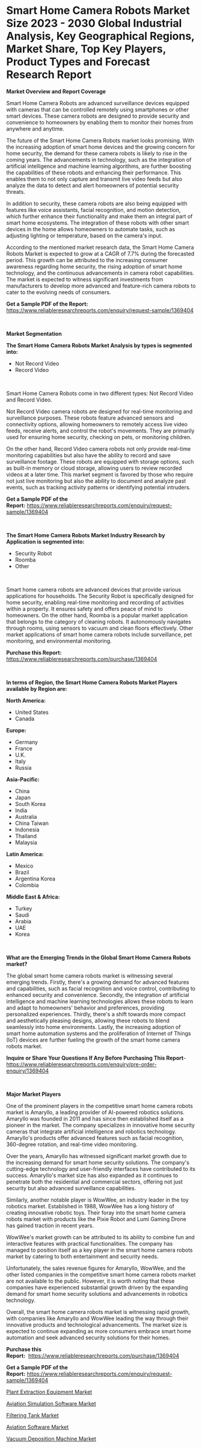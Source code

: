 <p><h1>Smart Home Camera Robots Market Size 2023 - 2030 Global Industrial Analysis, Key Geographical Regions, Market Share, Top Key Players, Product Types and Forecast Research Report</h1></p><p><strong>Market Overview and Report Coverage</strong></p>
<p><p>Smart Home Camera Robots are advanced surveillance devices equipped with cameras that can be controlled remotely using smartphones or other smart devices. These camera robots are designed to provide security and convenience to homeowners by enabling them to monitor their homes from anywhere and anytime.</p><p>The future of the Smart Home Camera Robots market looks promising. With the increasing adoption of smart home devices and the growing concern for home security, the demand for these camera robots is likely to rise in the coming years. The advancements in technology, such as the integration of artificial intelligence and machine learning algorithms, are further boosting the capabilities of these robots and enhancing their performance. This enables them to not only capture and transmit live video feeds but also analyze the data to detect and alert homeowners of potential security threats.</p><p>In addition to security, these camera robots are also being equipped with features like voice assistants, facial recognition, and motion detection, which further enhance their functionality and make them an integral part of smart home ecosystems. The integration of these robots with other smart devices in the home allows homeowners to automate tasks, such as adjusting lighting or temperature, based on the camera's input.</p><p>According to the mentioned market research data, the Smart Home Camera Robots Market is expected to grow at a CAGR of 7.7% during the forecasted period. This growth can be attributed to the increasing consumer awareness regarding home security, the rising adoption of smart home technology, and the continuous advancements in camera robot capabilities. The market is expected to witness significant investments from manufacturers to develop more advanced and feature-rich camera robots to cater to the evolving needs of consumers.</p></p>
<p><strong>Get a Sample PDF of the Report:</strong> <a href="https://www.reliableresearchreports.com/enquiry/request-sample/1369404">https://www.reliableresearchreports.com/enquiry/request-sample/1369404</a></p>
<p>&nbsp;</p>
<p><strong>Market Segmentation</strong></p>
<p><strong>The Smart Home Camera Robots Market Analysis by types is segmented into:</strong></p>
<p><ul><li>Not Record Video</li><li>Record Video</li></ul></p>
<p>&nbsp;</p>
<p><p>Smart Home Camera Robots come in two different types: Not Record Video and Record Video. </p><p>Not Record Video camera robots are designed for real-time monitoring and surveillance purposes. These robots feature advanced sensors and connectivity options, allowing homeowners to remotely access live video feeds, receive alerts, and control the robot's movements. They are primarily used for ensuring home security, checking on pets, or monitoring children.</p><p>On the other hand, Record Video camera robots not only provide real-time monitoring capabilities but also have the ability to record and save surveillance footage. These robots are equipped with storage options, such as built-in memory or cloud storage, allowing users to review recorded videos at a later time. This market segment is favored by those who require not just live monitoring but also the ability to document and analyze past events, such as tracking activity patterns or identifying potential intruders.</p></p>
<p><strong>Get a Sample PDF of the Report:</strong>&nbsp;<a href="https://www.reliableresearchreports.com/enquiry/request-sample/1369404">https://www.reliableresearchreports.com/enquiry/request-sample/1369404</a></p>
<p>&nbsp;</p>
<p><strong>The Smart Home Camera Robots Market Industry Research by Application is segmented into:</strong></p>
<p><ul><li>Security Robot</li><li>Roomba</li><li>Other</li></ul></p>
<p>&nbsp;</p>
<p><p>Smart home camera robots are advanced devices that provide various applications for households. The Security Robot is specifically designed for home security, enabling real-time monitoring and recording of activities within a property. It ensures safety and offers peace of mind to homeowners. On the other hand, Roomba is a popular market application that belongs to the category of cleaning robots. It autonomously navigates through rooms, using sensors to vacuum and clean floors effectively. Other market applications of smart home camera robots include surveillance, pet monitoring, and environmental monitoring.</p></p>
<p><strong>Purchase this Report:</strong>&nbsp; <a href="https://www.reliableresearchreports.com/purchase/1369404">https://www.reliableresearchreports.com/purchase/1369404</a></p>
<p>&nbsp;</p>
<p><strong>In terms of Region, the Smart Home Camera Robots Market Players available by Region are:</strong></p>
<p>
    <p> <strong> North America: </strong>
        <ul>
            <li>United States</li>
            <li>Canada</li>
        </ul>
        </p> 
    <p> <strong> Europe: </strong>
        <ul>
            <li>Germany</li>
            <li>France</li>
            <li>U.K.</li>
            <li>Italy</li>
            <li>Russia</li>
        </ul>
        </p> 
    <p> <strong> Asia-Pacific: </strong>
        <ul>
            <li>China</li>
            <li>Japan</li>
            <li>South Korea</li>
            <li>India</li>
            <li>Australia</li>
            <li>China Taiwan</li>
            <li>Indonesia</li>
            <li>Thailand</li>
            <li>Malaysia</li>
        </ul>
        </p> 
    <p> <strong> Latin America: </strong>
        <ul>
            <li>Mexico</li>
            <li>Brazil</li>
            <li>Argentina Korea</li>
            <li>Colombia</li>
        </ul>
        </p> 
    <p> <strong> Middle East & Africa: </strong>
        <ul>
            <li>Turkey</li>
            <li>Saudi</li>
            <li>Arabia</li>
            <li>UAE</li>
            <li>Korea</li>
        </ul>
    </p>
    </p>
<p>&nbsp;</p>
<p><strong>What are the Emerging Trends in the Global Smart Home Camera Robots market?</strong></p>
<p><p>The global smart home camera robots market is witnessing several emerging trends. Firstly, there's a growing demand for advanced features and capabilities, such as facial recognition and voice control, contributing to enhanced security and convenience. Secondly, the integration of artificial intelligence and machine learning technologies allows these robots to learn and adapt to homeowners' behavior and preferences, providing personalized experiences. Thirdly, there's a shift towards more compact and aesthetically pleasing designs, allowing these robots to blend seamlessly into home environments. Lastly, the increasing adoption of smart home automation systems and the proliferation of Internet of Things (IoT) devices are further fueling the growth of the smart home camera robots market.</p></p>
<p><strong>Inquire or Share Your Questions If Any Before Purchasing This Report</strong>- <a href="https://www.reliableresearchreports.com/enquiry/pre-order-enquiry/1369404">https://www.reliableresearchreports.com/enquiry/pre-order-enquiry/1369404</a></p>
<p>&nbsp;</p>
<p><strong>Major Market Players</strong></p>
<p><p>One of the prominent players in the competitive smart home camera robots market is Amaryllo, a leading provider of AI-powered robotics solutions. Amaryllo was founded in 2011 and has since then established itself as a pioneer in the market. The company specializes in innovative home security cameras that integrate artificial intelligence and robotics technology. Amaryllo's products offer advanced features such as facial recognition, 360-degree rotation, and real-time video monitoring.</p><p>Over the years, Amaryllo has witnessed significant market growth due to the increasing demand for smart home security solutions. The company's cutting-edge technology and user-friendly interfaces have contributed to its success. Amaryllo's market size has also expanded as it continues to penetrate both the residential and commercial sectors, offering not just security but also advanced surveillance capabilities.</p><p>Similarly, another notable player is WowWee, an industry leader in the toy robotics market. Established in 1988, WowWee has a long history of creating innovative robotic toys. Their foray into the smart home camera robots market with products like the Pixie Robot and Lumi Gaming Drone has gained traction in recent years.</p><p>WowWee's market growth can be attributed to its ability to combine fun and interactive features with practical functionalities. The company has managed to position itself as a key player in the smart home camera robots market by catering to both entertainment and security needs.</p><p>Unfortunately, the sales revenue figures for Amaryllo, WowWee, and the other listed companies in the competitive smart home camera robots market are not available to the public. However, it is worth noting that these companies have experienced substantial growth driven by the expanding demand for smart home security solutions and advancements in robotics technology.</p><p>Overall, the smart home camera robots market is witnessing rapid growth, with companies like Amaryllo and WowWee leading the way through their innovative products and technological advancements. The market size is expected to continue expanding as more consumers embrace smart home automation and seek advanced security solutions for their homes.</p></p>
<p><strong>Purchase this Report:</strong>&nbsp;&nbsp;<a href="https://www.reliableresearchreports.com/purchase/1369404">https://www.reliableresearchreports.com/purchase/1369404</a></p>
<p></p>
<p><strong>Get a Sample PDF of the Report:</strong>&nbsp;<a href="https://www.reliableresearchreports.com/enquiry/request-sample/1369404">https://www.reliableresearchreports.com/enquiry/request-sample/1369404</a></p>
<p><p><a href="https://www.linkedin.com/pulse/plant-extraction-equipment-market-share-amp-new-trends-g3zve/">Plant Extraction Equipment Market</a></p><p><a href="https://medium.com/@alicehanson1974/aviation-simulation-software-market-size-cagr-trends-2024-2030-8bded47edc3f">Aviation Simulation Software Market</a></p><p><a href="https://www.linkedin.com/pulse/filtering-tank-market-size-growth-forecast-from-2023--v9j3e/">Filtering Tank Market</a></p><p><a href="https://medium.com/@annaalexander40/aviation-software-market-size-cagr-trends-2024-2030-8f05ee08ab13">Aviation Software Market</a></p><p><a href="https://www.linkedin.com/pulse/vacuum-deposition-machine-market-research-report-unlocks-vwr1e/">Vacuum Deposition Machine Market</a></p></p>